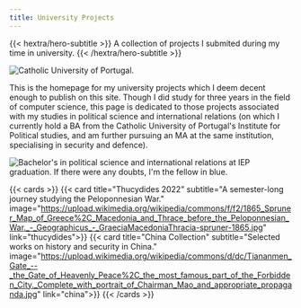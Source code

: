 ```yaml
---
title: University Projects
---
```


{{< hextra/hero-subtitle >}}
  A collection of projects I submited during my time in university.
{{< /hextra/hero-subtitle >}}

![](https://upload.wikimedia.org/wikipedia/commons/9/9a/Sede_da_Universidade_Cat%C3%B3lica_Portuguesa.jpg "Catholic University of Portugal.")

This is the homepage for my university projects which I deem decent enough to publish on this site. Though I did study for three years in the field of computer science, this page is dedicated to those projects associated with my studies in political science and international relations (on which I currently hold a BA from the Catholic University of Portugal's Institute for Political studies, and am further pursuing an MA at the same institution, specialising in security and defence).

![](/images/graduation.jpg "Bachelor's in political science and international relations at IEP graduation. If there were any doubts, I'm the fellow in blue.")

{{< cards >}}
  {{< card title="Thucydides 2022" subtitle="A semester-long journey studying the Peloponnesian War." image="https://upload.wikimedia.org/wikipedia/commons/f/f2/1865_Spruner_Map_of_Greece%2C_Macedonia_and_Thrace_before_the_Peloponnesian_War._-_Geographicus_-_GraeciaMacedoniaThracia-spruner-1865.jpg" link="thucydides">}}
  {{< card title="China Collection" subtitle="Selected works on history and security in China." image="https://upload.wikimedia.org/wikipedia/commons/d/dc/Tiananmen_Gate_--_the_Gate_of_Heavenly_Peace%2C_the_most_famous_part_of_the_Forbidden_City._Complete_with_portrait_of_Chairman_Mao_and_appropriate_propaganda.jpg" link="china">}}
{{< /cards >}}